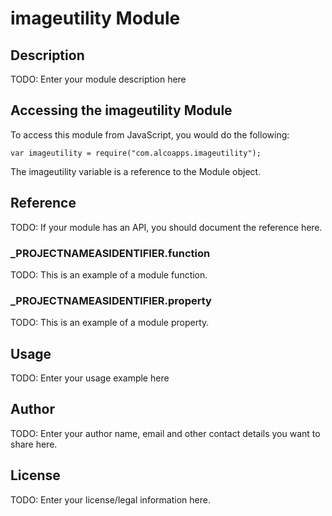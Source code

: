 # imageutility Module

## Description

TODO: Enter your module description here

## Accessing the imageutility Module

To access this module from JavaScript, you would do the following:

	var imageutility = require("com.alcoapps.imageutility");

The imageutility variable is a reference to the Module object.	

## Reference

TODO: If your module has an API, you should document
the reference here.

### ___PROJECTNAMEASIDENTIFIER__.function

TODO: This is an example of a module function.

### ___PROJECTNAMEASIDENTIFIER__.property

TODO: This is an example of a module property.

## Usage

TODO: Enter your usage example here

## Author

TODO: Enter your author name, email and other contact
details you want to share here. 

## License

TODO: Enter your license/legal information here.
